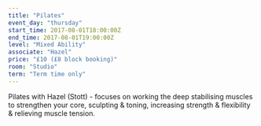 ```yaml
---
title: "Pilates"
event_day: "thursday"
start_time: 2017-08-01T18:00:00Z
end_time: 2017-08-01T19:00:00Z
level: "Mixed Ability"
associate: "Hazel"
price: "£10 (£8 block booking)"
room: "Studio"
term: "Term time only"
---
```


 Pilates with Hazel (Stott) - focuses on working the deep stabilising muscles to strengthen your core, sculpting & toning, increasing strength & flexibility & relieving muscle tension.